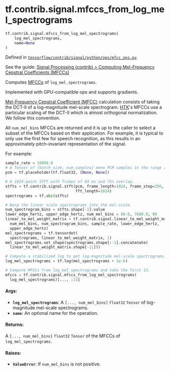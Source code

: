 <div itemscope itemtype="http://developers.google.com/ReferenceObject">
<meta itemprop="name" content="tf.contrib.signal.mfccs_from_log_mel_spectrograms" />
<meta itemprop="path" content="Stable" />
</div>

# tf.contrib.signal.mfccs_from_log_mel_spectrograms

``` python
tf.contrib.signal.mfccs_from_log_mel_spectrograms(
    log_mel_spectrograms,
    name=None
)
```



Defined in [`tensorflow/contrib/signal/python/ops/mfcc_ops.py`](https://www.tensorflow.org/code/tensorflow/contrib/signal/python/ops/mfcc_ops.py).

See the guide: [Signal Processing (contrib) > Computing Mel-Frequency Cepstral Coefficients (MFCCs)](../../../../../api_guides/python/contrib.signal.md#Computing_Mel_Frequency_Cepstral_Coefficients_MFCCs_)

Computes [MFCCs][mfcc] of `log_mel_spectrograms`.

Implemented with GPU-compatible ops and supports gradients.

[Mel-Frequency Cepstral Coefficient (MFCC)][mfcc] calculation consists of
taking the DCT-II of a log-magnitude mel-scale spectrogram. [HTK][htk]'s MFCCs
use a particular scaling of the DCT-II which is almost orthogonal
normalization. We follow this convention.

All `num_mel_bins` MFCCs are returned and it is up to the caller to select
a subset of the MFCCs based on their application. For example, it is typical
to only use the first few for speech recognition, as this results in
an approximately pitch-invariant representation of the signal.

For example:

```python
sample_rate = 16000.0
# A Tensor of [batch_size, num_samples] mono PCM samples in the range [-1, 1].
pcm = tf.placeholder(tf.float32, [None, None])

# A 1024-point STFT with frames of 64 ms and 75% overlap.
stfts = tf.contrib.signal.stft(pcm, frame_length=1024, frame_step=256,
                               fft_length=1024)
spectrograms = tf.abs(stfts)

# Warp the linear scale spectrograms into the mel-scale.
num_spectrogram_bins = stfts.shape[-1].value
lower_edge_hertz, upper_edge_hertz, num_mel_bins = 80.0, 7600.0, 80
linear_to_mel_weight_matrix = tf.contrib.signal.linear_to_mel_weight_matrix(
  num_mel_bins, num_spectrogram_bins, sample_rate, lower_edge_hertz,
  upper_edge_hertz)
mel_spectrograms = tf.tensordot(
  spectrograms, linear_to_mel_weight_matrix, 1)
mel_spectrograms.set_shape(spectrograms.shape[:-1].concatenate(
  linear_to_mel_weight_matrix.shape[-1:]))

# Compute a stabilized log to get log-magnitude mel-scale spectrograms.
log_mel_spectrograms = tf.log(mel_spectrograms + 1e-6)

# Compute MFCCs from log_mel_spectrograms and take the first 13.
mfccs = tf.contrib.signal.mfccs_from_log_mel_spectrograms(
  log_mel_spectrograms)[..., :13]
```

#### Args:

* <b>`log_mel_spectrograms`</b>: A `[..., num_mel_bins]` `float32` `Tensor` of
    log-magnitude mel-scale spectrograms.
* <b>`name`</b>: An optional name for the operation.

#### Returns:

A `[..., num_mel_bins]` `float32` `Tensor` of the MFCCs of
`log_mel_spectrograms`.


#### Raises:

* <b>`ValueError`</b>: If `num_mel_bins` is not positive.

[mfcc]: https://en.wikipedia.org/wiki/Mel-frequency_cepstrum
[htk]: https://en.wikipedia.org/wiki/HTK_(software)